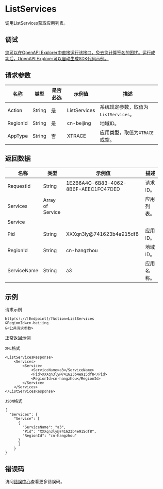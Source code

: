 # ListServices

调用ListServices获取应用列表。

## 调试

[您可以在OpenAPI Explorer中直接运行该接口，免去您计算签名的困扰。运行成功后，OpenAPI Explorer可以自动生成SDK代码示例。](https://api.aliyun.com/#product=xtrace&api=ListServices&type=RPC&version=2019-08-08)

## 请求参数

|名称|类型|是否必选|示例值|描述|
|--|--|----|---|--|
|Action|String|是|ListServices|系统规定参数，取值为`ListServices`。 |
|RegionId|String|是|cn-beijing|地域ID。 |
|AppType|String|否|XTRACE|应用类型，取值为`XTRACE`或空。 |

## 返回数据

|名称|类型|示例值|描述|
|--|--|---|--|
|RequestId|String|1E2B6A4C-6B83-4062-8B6F-AEEC1FC47DED|请求ID。 |
|Services|Array of Service| |应用列表。 |
|Service| | | |
|Pid|String|XXXqn3ly@741623b4e915df8|应用ID。 |
|RegionId|String|cn-hangzhou|地域ID。 |
|ServiceName|String|a3|应用名称。 |

## 示例

请求示例

```
http(s)://[Endpoint]/?Action=ListServices
&RegionId=cn-beijing
&<公共请求参数>
```

正常返回示例

`XML`格式

```
<ListServicesResponse> 
    <Services> 
        <Service> 
            <ServiceName>a3</ServiceName>  
            <Pid>XXXqn3ly@741623b4e915df8</Pid>  
            <RegionId>cn-hangzhou</RegionId> 
        </Service> 
    </Services> 
</ListServicesResponse>
```

`JSON`格式

```
{
  "Services": {
    "Service": [
      {
        "ServiceName": "a3",
        "Pid": "XXXqn3ly@741623b4e915df8",
        "RegionId": "cn-hangzhou"
      }
      ]
    }
}
```

## 错误码

访问[错误中心](https://error-center.aliyun.com/status/product/xtrace)查看更多错误码。

